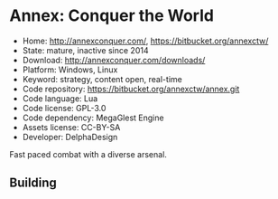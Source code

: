 # Annex: Conquer the World

- Home: http://annexconquer.com/, https://bitbucket.org/annexctw/
- State: mature, inactive since 2014
- Download: http://annexconquer.com/downloads/
- Platform: Windows, Linux
- Keyword: strategy, content open, real-time
- Code repository: https://bitbucket.org/annexctw/annex.git
- Code language: Lua
- Code license: GPL-3.0
- Code dependency: MegaGlest Engine
- Assets license: CC-BY-SA
- Developer: DelphaDesign

Fast paced combat with a diverse arsenal.

## Building

